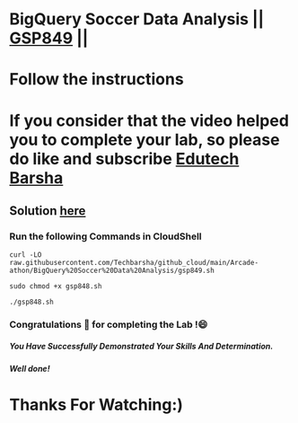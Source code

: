 # BigQuery Soccer Data Analysis || [GSP849](https://www.cloudskillsboost.google/focuses/23118?parent=catalog) ||
# Follow the instructions

# If you consider that the video helped you to complete your lab, so please do like and subscribe [Edutech Barsha](https://www.youtube.com/@edutechbarsha)
## Solution [here](https://youtu.be/B_yaZVAnMSA)

### Run the following Commands in CloudShell
```
curl -LO raw.githubusercontent.com/Techbarsha/github_cloud/main/Arcade-athon/BigQuery%20Soccer%20Data%20Analysis/gsp849.sh

sudo chmod +x gsp848.sh

./gsp848.sh
```


### Congratulations 🎉 for completing the Lab !😄

##### *You Have Successfully Demonstrated Your Skills And Determination.*

#### *Well done!*

# Thanks For Watching:)
